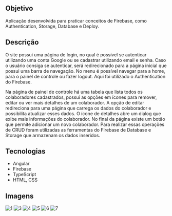 ## Objetivo

Aplicação desenvolvida para praticar conceitos de Firebase, como Authentication, Storage, Database e Deploy.

## Descrição 

O site possui uma página de login, no qual é possível se autenticar utilizando uma conta Google ou se cadastrar utilizando email e senha. Caso o usuário consiga se autenticar, será redirecionado para a página inicial que possui uma barra de navegação. No menu é possível navegar para a home, para o painel de controle ou fazer logout. Aqui foi utilizado o Authentication do Firebase.

Na página de painel de controle há uma tabela que lista todos os colaboradores cadastrados, possui as opções em ícones para remover, editar ou ver mais detalhes de um colaborador. A opção de editar redireciona para uma página que carrega os dados do colaborador e possibilita atualizar esses dados. O ícone de detalhes abre um dialog que exibe mais informações do colaborador. No final da página existe um botão que permite adicionar um novo colaborador. Para realizar essas operações de CRUD foram utilizadas as ferramentas do Firebase de Database e Storage que armazenam os dados inseridos.

## Tecnologias

- Angular
- Firebase
- TypeScript
- HTML, CSS

## Imagens

![1](https://user-images.githubusercontent.com/99519903/203852727-f136c293-40d1-402e-bece-19683633941a.jpg)
![3](https://user-images.githubusercontent.com/99519903/203852635-d129f55b-ab93-4e9c-bc5b-062dedf182e1.png)
![4](https://user-images.githubusercontent.com/99519903/203852640-f8d1c7ef-7a06-428d-8fe7-bc11e6a64f30.png)
![5](https://user-images.githubusercontent.com/99519903/203852644-9f2c2544-073c-4cb1-97dc-f54fbd5017ed.png)
![6](https://user-images.githubusercontent.com/99519903/203852710-aa589325-93de-4e10-9c1e-50430157582c.png)
![7](https://user-images.githubusercontent.com/99519903/203852657-6a0aafc7-55a4-4f83-9f33-31ffa8f31205.png)

